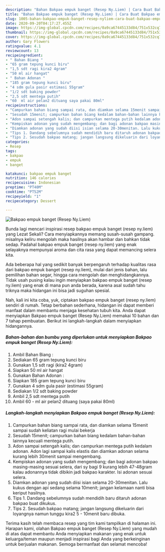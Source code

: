```yaml
---
description: "Bahan Bakpao empuk banget (Resep Ny.Liem) | Cara Buat Bakpao empuk banget (Resep Ny.Liem) Yang Lezat Sekali"
title: "Bahan Bakpao empuk banget (Resep Ny.Liem) | Cara Buat Bakpao empuk banget (Resep Ny.Liem) Yang Lezat Sekali"
slug: 1005-bahan-bakpao-empuk-banget-resep-nyliem-cara-buat-bakpao-empuk-banget-resep-nyliem-yang-lezat-sekali
date: 2020-09-20T04:17:27.455Z
image: https://img-global.cpcdn.com/recipes/0a9ca67445133d84/751x532cq70/bakpao-empuk-banget-resep-nyliem-foto-resep-utama.jpg
thumbnail: https://img-global.cpcdn.com/recipes/0a9ca67445133d84/751x532cq70/bakpao-empuk-banget-resep-nyliem-foto-resep-utama.jpg
cover: https://img-global.cpcdn.com/recipes/0a9ca67445133d84/751x532cq70/bakpao-empuk-banget-resep-nyliem-foto-resep-utama.jpg
author: Gary Flowers
ratingvalue: 4.1
reviewcount: 13
recipeingredient:
- " Bahan Biang "
- "65 gram tepung kunci biru"
- "1,5 sdt ragi kira2 4gram"
- "50 ml air hangat"
- " Bahan Adonan "
- "185 gram tepung kunci biru"
- "4 sdm gula pasir estimasi 55gram"
- "1/2 sdt baking powder"
- "2,5 sdt mentega putih"
- "60  ml air pelan2 dituang saya pakai 80ml"
recipeinstructions:
- "Campurkan bahan biang sampai rata, dan diamkan selama 15menit sampai sudah keliatan ragi mulai bekerja"
- "Sesudah 15menit; campurkan bahan biang kedalam bahan-bahan lainnya kecuali mentega putih."
- "Adon sampai setengah kalis; dan campurkan mentega putih kedalam adonan. Adon lagi sampai kalis elastis dan diamkan adonan selama kurang lebih 30menit sampai mengembang."
- "Kempiskan adonan yang sudah mengembang; dan bagi adonan bakpao masing-masing sesuai selera, dari sy bagi 9 kurang lebih 47-48gram kalau adonannya tidak dibikin jadi bakpao karakter. Isi adonan sesuai selera."
- "Diamkan adonan yang sudah diisi isian selama 20-30menitan. Lalu kukus dengan api sedang selama 10menit; jangan kelamaan nanti bisa keriput hasilnya."
- "Tips 1. Dandang sebelumnya sudah mendidih baru ditaruh adonan bakpao buat dikukus."
- "Tips 2. Sesudah bakpao matang; jangan langsung dikeluarin dari loyangnya namun tunggu kira2 5 - 10menit baru dibuka."
categories:
- Resep
tags:
- bakpao
- empuk
- banget

katakunci: bakpao empuk banget 
nutrition: 146 calories
recipecuisine: Indonesian
preptime: "PT40M"
cooktime: "PT52M"
recipeyield: "1"
recipecategory: Dessert

---
```



![Bakpao empuk banget (Resep Ny.Liem)](https://img-global.cpcdn.com/recipes/0a9ca67445133d84/751x532cq70/bakpao-empuk-banget-resep-nyliem-foto-resep-utama.jpg)

Bunda lagi mencari inspirasi resep bakpao empuk banget (resep ny.liem) yang Lezat Sekali? Cara menyiapkannya memang susah-susah gampang. misalnya keliru mengolah maka hasilnya akan hambar dan bahkan tidak sedap. Padahal bakpao empuk banget (resep ny.liem) yang enak selayaknya mempunyai aroma dan cita rasa yang dapat memancing selera kita.

Ada beberapa hal yang sedikit banyak berpengaruh terhadap kualitas rasa dari bakpao empuk banget (resep ny.liem), mulai dari jenis bahan, lalu pemilihan bahan segar, hingga cara mengolah dan menghidangkannya. Tidak usah pusing kalau ingin menyiapkan bakpao empuk banget (resep ny.liem) yang enak di mana pun anda berada, karena asal sudah tahu triknya maka hidangan ini bisa jadi suguhan spesial.




Nah, kali ini kita coba, yuk, ciptakan bakpao empuk banget (resep ny.liem) sendiri di rumah. Tetap berbahan sederhana, hidangan ini dapat memberi manfaat dalam membantu menjaga kesehatan tubuh kita. Anda dapat menyiapkan Bakpao empuk banget (Resep Ny.Liem) memakai 10 bahan dan 7 tahap pembuatan. Berikut ini langkah-langkah dalam menyiapkan hidangannya.

<!--inarticleads1-->

##### Bahan-bahan dan bumbu yang diperlukan untuk menyiapkan Bakpao empuk banget (Resep Ny.Liem):

1. Ambil  Bahan Biang :
1. Sediakan 65 gram tepung kunci biru
1. Gunakan 1,5 sdt ragi (kira2 4gram)
1. Siapkan 50 ml air hangat
1. Gunakan  Bahan Adonan :
1. Siapkan 185 gram tepung kunci biru
1. Gunakan 4 sdm gula pasir (estimasi 55gram)
1. Sediakan 1/2 sdt baking powder
1. Ambil 2,5 sdt mentega putih
1. Ambil 60 - ml air pelan2 dituang (saya pakai 80ml)




<!--inarticleads2-->

##### Langkah-langkah menyiapkan Bakpao empuk banget (Resep Ny.Liem):

1. Campurkan bahan biang sampai rata, dan diamkan selama 15menit sampai sudah keliatan ragi mulai bekerja
1. Sesudah 15menit; campurkan bahan biang kedalam bahan-bahan lainnya kecuali mentega putih.
1. Adon sampai setengah kalis; dan campurkan mentega putih kedalam adonan. Adon lagi sampai kalis elastis dan diamkan adonan selama kurang lebih 30menit sampai mengembang.
1. Kempiskan adonan yang sudah mengembang; dan bagi adonan bakpao masing-masing sesuai selera, dari sy bagi 9 kurang lebih 47-48gram kalau adonannya tidak dibikin jadi bakpao karakter. Isi adonan sesuai selera.
1. Diamkan adonan yang sudah diisi isian selama 20-30menitan. Lalu kukus dengan api sedang selama 10menit; jangan kelamaan nanti bisa keriput hasilnya.
1. Tips 1. Dandang sebelumnya sudah mendidih baru ditaruh adonan bakpao buat dikukus.
1. Tips 2. Sesudah bakpao matang; jangan langsung dikeluarin dari loyangnya namun tunggu kira2 5 - 10menit baru dibuka.




Terima kasih telah membaca resep yang tim kami tampilkan di halaman ini. Harapan kami, olahan Bakpao empuk banget (Resep Ny.Liem) yang mudah di atas dapat membantu Anda menyiapkan makanan yang enak untuk keluarga/teman maupun menjadi inspirasi bagi Anda yang berkeinginan untuk berjualan makanan. Semoga bermanfaat dan selamat mencoba!
